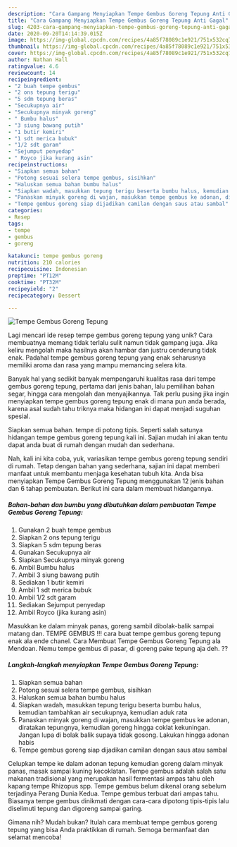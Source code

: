 ```yaml
---
description: "Cara Gampang Menyiapkan Tempe Gembus Goreng Tepung Anti Gagal"
title: "Cara Gampang Menyiapkan Tempe Gembus Goreng Tepung Anti Gagal"
slug: 4203-cara-gampang-menyiapkan-tempe-gembus-goreng-tepung-anti-gagal
date: 2020-09-20T14:14:39.015Z
image: https://img-global.cpcdn.com/recipes/4a85f78089c1e921/751x532cq70/tempe-gembus-goreng-tepung-foto-resep-utama.jpg
thumbnail: https://img-global.cpcdn.com/recipes/4a85f78089c1e921/751x532cq70/tempe-gembus-goreng-tepung-foto-resep-utama.jpg
cover: https://img-global.cpcdn.com/recipes/4a85f78089c1e921/751x532cq70/tempe-gembus-goreng-tepung-foto-resep-utama.jpg
author: Nathan Hall
ratingvalue: 4.6
reviewcount: 14
recipeingredient:
- "2 buah tempe gembus"
- "2 ons tepung terigu"
- "5 sdm tepung beras"
- "Secukupnya air"
- "Secukupnya minyak goreng"
- " Bumbu halus"
- "3 siung bawang putih"
- "1 butir kemiri"
- "1 sdt merica bubuk"
- "1/2 sdt garam"
- "Sejumput penyedap"
- " Royco jika kurang asin"
recipeinstructions:
- "Siapkan semua bahan"
- "Potong sesuai selera tempe gembus, sisihkan"
- "Haluskan semua bahan bumbu halus"
- "Siapkan wadah, masukkan tepung terigu beserta bumbu halus, kemudian tambahkan air secukupnya, kemudian aduk rata"
- "Panaskan minyak goreng di wajan, masukkan tempe gembus ke adonan, diratakan tepungnya, kemudian goreng hingga coklat kekuningan. Jangan lupa di bolak balik supaya tidak gosong. Lakukan hingga adonan habis"
- "Tempe gembus goreng siap dijadikan camilan dengan saus atau sambal"
categories:
- Resep
tags:
- tempe
- gembus
- goreng

katakunci: tempe gembus goreng 
nutrition: 210 calories
recipecuisine: Indonesian
preptime: "PT12M"
cooktime: "PT32M"
recipeyield: "2"
recipecategory: Dessert

---
```



![Tempe Gembus Goreng Tepung](https://img-global.cpcdn.com/recipes/4a85f78089c1e921/751x532cq70/tempe-gembus-goreng-tepung-foto-resep-utama.jpg)

Lagi mencari ide resep tempe gembus goreng tepung yang unik? Cara membuatnya memang tidak terlalu sulit namun tidak gampang juga. Jika keliru mengolah maka hasilnya akan hambar dan justru cenderung tidak enak. Padahal tempe gembus goreng tepung yang enak seharusnya memiliki aroma dan rasa yang mampu memancing selera kita.

Banyak hal yang sedikit banyak mempengaruhi kualitas rasa dari tempe gembus goreng tepung, pertama dari jenis bahan, lalu pemilihan bahan segar, hingga cara mengolah dan menyajikannya. Tak perlu pusing jika ingin menyiapkan tempe gembus goreng tepung enak di mana pun anda berada, karena asal sudah tahu triknya maka hidangan ini dapat menjadi suguhan spesial.

Siapkan semua bahan. tempe di potong tipis. Seperti salah satunya hidangan tempe gembus goreng tepung kali ini. Sajian mudah ini akan tentu dapat anda buat di rumah dengan mudah dan sederhana.


Nah, kali ini kita coba, yuk, variasikan tempe gembus goreng tepung sendiri di rumah. Tetap dengan bahan yang sederhana, sajian ini dapat memberi manfaat untuk membantu menjaga kesehatan tubuh kita. Anda bisa menyiapkan Tempe Gembus Goreng Tepung menggunakan 12 jenis bahan dan 6 tahap pembuatan. Berikut ini cara dalam membuat hidangannya.

<!--inarticleads1-->

##### Bahan-bahan dan bumbu yang dibutuhkan dalam pembuatan Tempe Gembus Goreng Tepung:

1. Gunakan 2 buah tempe gembus
1. Siapkan 2 ons tepung terigu
1. Siapkan 5 sdm tepung beras
1. Gunakan Secukupnya air
1. Siapkan Secukupnya minyak goreng
1. Ambil  Bumbu halus
1. Ambil 3 siung bawang putih
1. Sediakan 1 butir kemiri
1. Ambil 1 sdt merica bubuk
1. Ambil 1/2 sdt garam
1. Sediakan Sejumput penyedap
1. Ambil  Royco (jika kurang asin)


Masukkan ke dalam minyak panas, goreng sambil dibolak-balik sampai matang dan. TEMPE GEMBUS !!! cara buat tempe gembus goreng tepung enak ala ende chanel. Cara Membuat Tempe Gembus Goreng Tepung ala Mendoan. Nemu tempe gembus di pasar, di goreng pake tepung aja deh. ?? 

<!--inarticleads2-->

##### Langkah-langkah menyiapkan Tempe Gembus Goreng Tepung:

1. Siapkan semua bahan
1. Potong sesuai selera tempe gembus, sisihkan
1. Haluskan semua bahan bumbu halus
1. Siapkan wadah, masukkan tepung terigu beserta bumbu halus, kemudian tambahkan air secukupnya, kemudian aduk rata
1. Panaskan minyak goreng di wajan, masukkan tempe gembus ke adonan, diratakan tepungnya, kemudian goreng hingga coklat kekuningan. Jangan lupa di bolak balik supaya tidak gosong. Lakukan hingga adonan habis
1. Tempe gembus goreng siap dijadikan camilan dengan saus atau sambal


Celupkan tempe ke dalam adonan tepung kemudian goreng dalam minyak panas, masak sampai kuning kecoklatan. Tempe gembus adalah salah satu makanan tradisional yang merupakan hasil fermentasi ampas tahu oleh kapang tempe Rhizopus spp. Tempe gembus belum dikenal orang sebelum terjadinya Perang Dunia Kedua. Tempe gembus terbuat dari ampas tahu. Biasanya tempe gembus dinikmati dengan cara-cara dipotong tipis-tipis lalu diselimuti tepung dan digoreng sampai garing. 

Gimana nih? Mudah bukan? Itulah cara membuat tempe gembus goreng tepung yang bisa Anda praktikkan di rumah. Semoga bermanfaat dan selamat mencoba!
